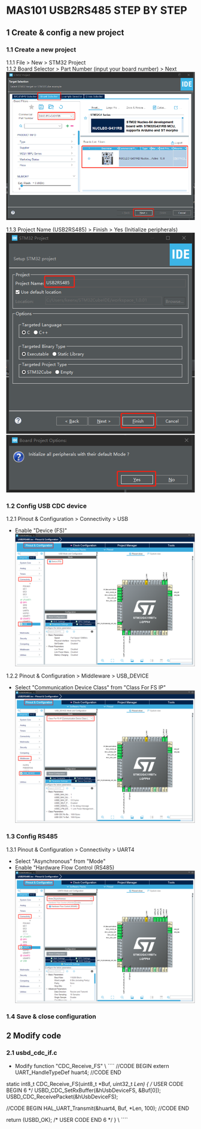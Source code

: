 # MAS101 USB2RS485 STEP BY STEP  

## 1 Create & config a new project  
### 1.1 Create a new project  
1.1.1 File > New > STM32 Project  
1.1.2 Board Selector > Part Number (input your board number) > Next  
![image](1.png) 

1.1.3 Project Name (USB2RS485) > Finish > Yes (Initialize peripherals)  
![image](2.png) 
![image](3.png) 

### 1.2 Config USB CDC device  
1.2.1 Pinout & Configuration > Connectivity > USB  
* Enable "Device (FS)"  
![image](21.png) 

1.2.2 Pinout & Configuration > Middleware > USB_DEVICE  
* Select "Communication Device Class" from "Class For FS IP"  
![image](22.png) 

### 1.3 Config RS485  
1.3.1 Pinout & Configuration > Connectivity > UART4  
* Select "Asynchronous" from "Mode"  
* Enable "Hardware Flow Control (RS485)  
![image](31.png) 

### 1.4 Save & close configuration  

## 2 Modify code  
### 2.1 usbd_cdc_if.c  
* Modify function "CDC_Receive_FS"
\  ````
 //CODE BEGIN
 extern UART_HandleTypeDef huart4;
 //CODE END
 
 static int8_t CDC_Receive_FS(uint8_t *Buf, uint32_t *Len) {
 /* USER CODE BEGIN 6 */
   USBD_CDC_SetRxBuffer(&hUsbDeviceFS, &Buf[0]);
   USBD_CDC_ReceivePacket(&hUsbDeviceFS);
 
 //CODE BEGIN
   HAL_UART_Transmit(&huart4, Buf, *Len, 100);
 //CODE END
 
   return (USBD_OK);
 /* USER CODE END 6 */
 }
\  ````